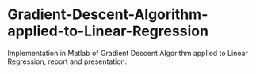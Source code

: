 # Gradient-Descent-Algorithm-applied-to-Linear-Regression
Implementation in Matlab of Gradient Descent Algorithm applied to Linear Regression, report and presentation.
